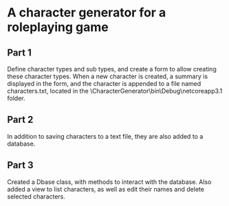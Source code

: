 # A character generator for a roleplaying game

## Part 1
Define character types and sub types, and create a form to allow creating these character types.
When a new character is created, a summary is displayed in the form, and the character is appended
to a file named characters.txt, located in the \CharacterGenerator\bin\Debug\netcoreapp3.1 folder.

## Part 2
In addition to saving characters to a text file, they are also added to a database.

## Part 3
Created a Dbase class, with methods to interact with the database. Also added a view to list characters, as well as edit their names and delete selected characters.
